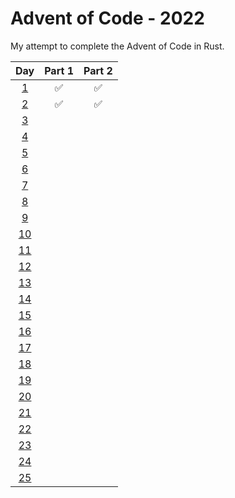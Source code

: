 # Advent of Code - 2022

My attempt to complete the Advent of Code in Rust.

|      Day     |       Part 1       |       Part 2       |
| :----------: | :----------------: | :----------------: |
|  [1](day-1)  | :white_check_mark: | :white_check_mark: |
|  [2](day-2)  | :white_check_mark: | :white_check_mark: |
|  [3](day-3)  |                    |                    |
|  [4](day-4)  |                    |                    |
|  [5](day-5)  |                    |                    |
|  [6](day-6)  |                    |                    |
|  [7](day-7)  |                    |                    |
|  [8](day-8)  |                    |                    |
|  [9](day-9)  |                    |                    |
| [10](day-10) |                    |                    |
| [11](day-11) |                    |                    |
| [12](day-12) |                    |                    |
| [13](day-13) |                    |                    |
| [14](day-14) |                    |                    |
| [15](day-15) |                    |                    |
| [16](day-16) |                    |                    |
| [17](day-17) |                    |                    |
| [18](day-18) |                    |                    |
| [19](day-19) |                    |                    |
| [20](day-20) |                    |                    |
| [21](day-21) |                    |                    |
| [22](day-22) |                    |                    |
| [23](day-23) |                    |                    |
| [24](day-24) |                    |                    |
| [25](day-25) |                    |                    |
